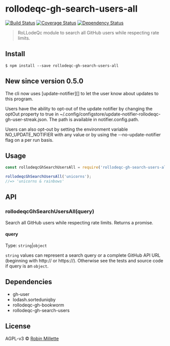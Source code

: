 # rollodeqc-gh-search-users-all
[![Build Status](https://travis-ci.org/millette/rollodeqc-gh-search-users-all.svg?branch=master)](https://travis-ci.org/millette/rollodeqc-gh-search-users-all)
[![Coverage Status](https://coveralls.io/repos/github/millette/rollodeqc-gh-search-users-all/badge.svg?branch=master)](https://coveralls.io/github/millette/rollodeqc-gh-search-users-all?branch=master)
[![Dependency Status](https://gemnasium.com/badges/github.com/millette/rollodeqc-gh-search-users-all.svg)](https://gemnasium.com/github.com/millette/rollodeqc-gh-search-users-all)
> RoLLodeQc module to search all GitHub users while respecting rate limits.

## Install
```
$ npm install --save rollodeqc-gh-search-users-all
```

## New since version 0.5.0
The cli now uses [update-notifier][] to let the user know about updates to this program.

Users have the ability to opt-out of the update notifier by changing
the optOut property to true in ~/.config/configstore/update-notifier-rollodeqc-gh-user-streak.json.
The path is available in notifier.config.path.

Users can also opt-out by setting the environment variable NO_UPDATE_NOTIFIER
with any value or by using the --no-update-notifier flag on a per run basis.

## Usage
```js
const rollodeqcGhSearchUsersAll = require('rollodeqc-gh-search-users-all');

rollodeqcGhSearchUsersAll('unicorns');
//=> 'unicorns & rainbows'
```

## API
### rollodeqcGhSearchUsersAll(query)
Search all GitHub users while respecting rate limits. Returns a promise.

#### query
Type: `string`|`object`

`string` values can represent a search query or a complete GitHub API URL
(beginning with http:// or https://).
Otherwise see the tests and source code if query is an `object`.

## Dependencies
* gh-user
* lodash.sorteduniqby
* rollodeqc-gh-bookworm
* rollodeqc-gh-search-users

## License

AGPL-v3 © [Robin Millette](http://robin.millette.info)
